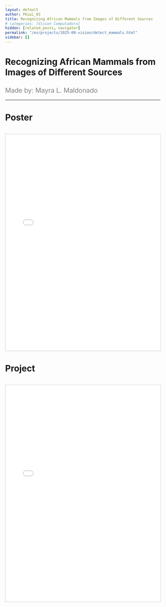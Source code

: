 ```yaml
---
layout: default
author: PKiwi_03
title: Recognizing African Mammals from Images of Different Sources
# categories: [Vision Computadora]
hidden: [related_posts, navigator]
permalink: "/en/projects/2025-08-vision/detect_mammals.html"
sidebar: []
---
```


# Recognizing African Mammals from Images of Different Sources 

<h2 style="color: gray; font-weight: normal;">
Made by: Mayra L. Maldonado
</h2>

---

# Poster
<br>

<iframe 
    src="/assets/html/2025-08-vision/ok/mayra_maldonado_poster.pdf" 
    width="100%" 
    height="700" 
    style="border: 1px solid #ccc;"
></iframe>

# Project
<br>

<iframe 
    src="/assets/html/2025-08-vision/ok/mayra_maldonado.html" 
    width="100%" 
    height="700" 
    style="border: 1px solid #ccc;"
></iframe>
